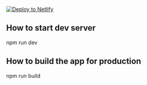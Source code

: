 [![Deploy to Netlify](https://www.netlify.com/img/deploy/button.svg)](https://app.netlify.com/start/deploy?repository=https://github.com/SuperUseful-io/seo-landing-page-and-blog)


## How to start dev server
npm run dev

## How to build the app for production
npm run build





